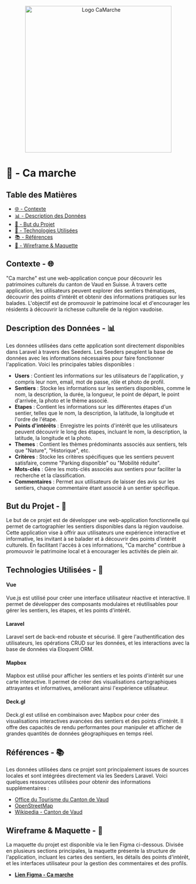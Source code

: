 <p align="center"><img src="public/imgs/CaMarcheLogo.svg" width="400" alt="Logo CaMarche"></p>

# 🥾 - Ca marche

## Table des Matières
- [🌐 - Contexte](#contexte--)
- [📊 - Description des Données](#description-des-données--)
- [🎯 - But du Projet](#but-du-projet--)
- [🔧 - Technologies Utilisées](#technologies-utilisées--)
- [📚 - Références](#références--)
- [📎 - Wireframe & Maquette](#wireframe--maquette--)

## Contexte - 🌐

"Ca marche" est une web-application conçue pour découvrir les patrimoines culturels du canton de Vaud en Suisse. À travers cette application, les utilisateurs peuvent explorer des sentiers thématiques, découvrir des points d'intérêt et obtenir des informations pratiques sur les balades. L'objectif est de promouvoir le patrimoine local et d'encourager les résidents à découvrir la richesse culturelle de la région vaudoise.

## Description des Données - 📊

Les données utilisées dans cette application sont directement disponibles dans Laravel à travers des Seeders. Les Seeders peuplent la base de données avec les informations nécessaires pour faire fonctionner l'application. Voici les principales tables disponibles :

- **Users** : Contient les informations sur les utilisateurs de l'application, y compris leur nom, email, mot de passe, rôle et photo de profil.
- **Sentiers** : Stocke les informations sur les sentiers disponibles, comme le nom, la description, la durée, la longueur, le point de départ, le point d'arrivée, la photo et le thème associé.
- **Etapes** : Contient les informations sur les différentes étapes d'un sentier, telles que le nom, la description, la latitude, la longitude et l'ordre de l'étape.
- **Points d'intérêts** : Enregistre les points d'intérêt que les utilisateurs peuvent découvrir le long des étapes, incluant le nom, la description, la latitude, la longitude et la photo.
- **Themes** : Contient les thèmes prédominants associés aux sentiers, tels que "Nature", "Historique", etc.
- **Critères** : Stocke les critères spécifiques que les sentiers peuvent satisfaire, comme "Parking disponible" ou "Mobilité réduite".
- **Mots-clés** : Gère les mots-clés associés aux sentiers pour faciliter la recherche et la classification.
- **Commentaires** : Permet aux utilisateurs de laisser des avis sur les sentiers, chaque commentaire étant associé à un sentier spécifique.

## But du Projet - 🎯

Le but de ce projet est de développer une web-application fonctionnelle qui permet de cartographier les sentiers disponibles dans la région vaudoise. Cette application vise à offrir aux utilisateurs une expérience interactive et informative, les invitant à se balader et à découvrir des points d'intérêt culturels. En facilitant l'accès à ces informations, "Ca marche" contribue à promouvoir le patrimoine local et à encourager les activités de plein air.

## Technologies Utilisées - 🔧

#### Vue
Vue.js est utilisé pour créer une interface utilisateur réactive et interactive. Il permet de développer des composants modulaires et réutilisables pour gérer les sentiers, les étapes, et les points d'intérêt.

#### Laravel
Laravel sert de back-end robuste et sécurisé. Il gère l'authentification des utilisateurs, les opérations CRUD sur les données, et les interactions avec la base de données via Eloquent ORM.

#### Mapbox
Mapbox est utilisé pour afficher les sentiers et les points d'intérêt sur une carte interactive. Il permet de créer des visualisations cartographiques attrayantes et informatives, améliorant ainsi l'expérience utilisateur.

#### Deck.gl
Deck.gl est utilisé en combinaison avec Mapbox pour créer des visualisations interactives avancées des sentiers et des points d'intérêt. Il offre des capacités de rendu performantes pour manipuler et afficher de grandes quantités de données géographiques en temps réel.

## Références - 📚

Les données utilisées dans ce projet sont principalement issues de sources locales et sont intégrées directement via les Seeders Laravel. Voici quelques ressources utilisées pour obtenir des informations supplémentaires :

- [Office du Tourisme du Canton de Vaud](https://www.region-du-leman.ch/fr/)
- [OpenStreetMap](https://www.openstreetmap.org/)
- [Wikipedia - Canton de Vaud](https://fr.wikipedia.org/wiki/Canton_de_Vaud)

## Wireframe & Maquette - 📎

La maquette du projet est disponible via le lien Figma ci-dessous. Divisée en plusieurs sections principales, la maquette présente la structure de l'application, incluant les cartes des sentiers, les détails des points d'intérêt, et les interfaces utilisateur pour la gestion des commentaires et des profils.

- [**Lien Figma - Ca marche**](https://www.figma.com/design/Ikt1KFCIzn1lloJM6sibUl/Wireframes?node-id=0%3A1&t=nbNG3kcRSLrpHLT9-1)

